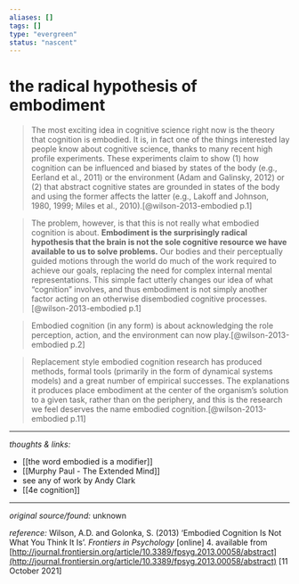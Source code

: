 ```yaml
---
aliases: []
tags: []
type: "evergreen"
status: "nascent"
---
```


# the radical hypothesis of embodiment

> The most exciting idea in cognitive science right now is the theory that cognition is embodied. It is, in fact one of the things interested lay people know about cognitive science, thanks to many recent high profile experiments. These experiments claim to show (1) how cognition can be influenced and biased by states of the body (e.g., Eerland et al., 2011) or the environment (Adam and Galinsky, 2012) or (2) that abstract cognitive states are grounded in states of the body and using the former affects the latter (e.g., Lakoff and Johnson, 1980, 1999; Miles et al., 2010).[@wilson-2013-embodied p.1]

> The problem, however, is that this is not really what embodied cognition is about. **Embodiment is the surprisingly radical hypothesis that the brain is not the sole cognitive resource we have available to us to solve problems.** Our bodies and their perceptually guided motions through the world do much of the work required to achieve our goals, replacing the need for complex internal mental representations. This simple fact utterly changes our idea of what “cognition” involves, and thus embodiment is not simply another factor acting on an otherwise disembodied cognitive processes.[@wilson-2013-embodied p.1]

> Embodied cognition (in any form) is about acknowledging the role perception, action, and the environment can now play.[@wilson-2013-embodied p.2]

> Replacement style embodied cognition research has produced methods, formal tools (primarily in the form of dynamical systems models) and a great number of empirical successes. The explanations it produces place embodiment at the center of the organism’s solution to a given task, rather than on the periphery, and this is the research we feel deserves the name embodied cognition.[@wilson-2013-embodied p.11] 

---

_thoughts & links:_

- [[the word embodied is a modifier]]
- [[Murphy Paul - The Extended Mind]]
- see any of work by Andy Clark
- [[4e cognition]]


---

_original source/found:_ unknown

_reference:_ Wilson, A.D. and Golonka, S. (2013) ‘Embodied Cognition Is Not What You Think It Is’. _Frontiers in Psychology_ [online] 4. available from [http://journal.frontiersin.org/article/10.3389/fpsyg.2013.00058/abstract](http://journal.frontiersin.org/article/10.3389/fpsyg.2013.00058/abstract) [11 October 2021]
 
